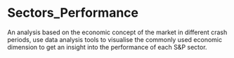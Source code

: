 # Sectors_Performance
An analysis based on the economic concept of the market in different crash periods, use data analysis tools to visualise the commonly used economic dimension to get an insight into the performance of each S&P sector.
